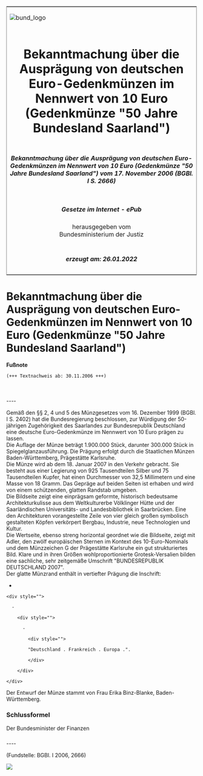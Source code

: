 <span id="DECKBLATT.html"></span>

<table border="0" frame="border" width="100%">

<tr valign="top">

<td align="left">

![bund\_logo](BfJ_2021_Web_de_de.gif)

</td>

<td align="right">

 

</td>

</tr>

<tr align="center" valign="middle">

<td colspan="2">

# Bekanntmachung über die Ausprägung von deutschen Euro-Gedenkmünzen im Nennwert von 10 Euro (Gedenkmünze "50 Jahre Bundesland Saarland")

</td>

</tr>

<tr align="center" valign="middle">

<td colspan="2">

##### Bekanntmachung über die Ausprägung von deutschen Euro-Gedenkmünzen im Nennwert von 10 Euro (Gedenkmünze "50 Jahre Bundesland Saarland") vom 17. November 2006 (BGBl. I S. 2666)

</td>

</tr>

<tr align="center" valign="middle">

<td colspan="2">

  
  

##### Gesetze im Internet - ePub  
  
herausgegeben vom  
Bundesministerium der Justiz

</td>

</tr>

<tr align="center" valign="bottom">

<td colspan="2">

  
  

##### erzeugt am: 26.01.2022

</td>

</tr>

</table>

<span id="BJNR266600006.html"></span>

# Bekanntmachung über die Ausprägung von deutschen Euro-Gedenkmünzen im Nennwert von 10 Euro (Gedenkmünze "50 Jahre Bundesland Saarland")

<div>

  
**Fußnote**

<div class="jnhtml">

<div>

<div class="jurAbsatz">

  

``` 
(+++ Textnachweis ab: 30.11.2006 +++)

 
```

</div>

</div>

</div>

</div>

<span id="BJNR266600006BJNE000100000.html"></span>

###   
\----

<div>

<div class="jnhtml">

<div>

<div class="jurAbsatz">

Gemäß den §§ 2, 4 und 5 des Münzgesetzes vom 16. Dezember 1999 (BGBl. I
S. 2402) hat die Bundesregierung beschlossen, zur Würdigung der
50-jährigen Zugehörigkeit des Saarlandes zur Bundesrepublik Deutschland
eine deutsche Euro-Gedenkmünze im Nennwert von 10 Euro prägen zu
lassen.  
Die Auflage der Münze beträgt 1.900.000 Stück, darunter 300.000 Stück in
Spiegelglanzausführung. Die Prägung erfolgt durch die Staatlichen Münzen
Baden-Württemberg, Prägestätte Karlsruhe.  
Die Münze wird ab dem 18. Januar 2007 in den Verkehr gebracht. Sie
besteht aus einer Legierung von 925 Tausendteilen Silber und 75
Tausendteilen Kupfer, hat einen Durchmesser von 32,5 Millimetern und
eine Masse von 18 Gramm. Das Gepräge auf beiden Seiten ist erhaben und
wird von einem schützenden, glatten Randstab umgeben.  
Die Bildseite zeigt eine einprägsam geformte, historisch bedeutsame
Architekturkulisse aus dem Weltkulturerbe Völklinger Hütte und der
Saarländischen Universitäts- und Landesbibliothek in Saarbrücken. Eine
den Architekturen vorangestellte Zeile von vier gleich großen symbolisch
gestalteten Köpfen verkörpert Bergbau, Industrie, neue Technologien und
Kultur.  
Die Wertseite, ebenso streng horizontal geordnet wie die Bildseite,
zeigt mit Adler, den zwölf europäischen Sternen im Kontext des
10-Euro-Nominals und dem Münzzeichen G der Prägestätte Karlsruhe ein gut
strukturiertes Bild. Klare und in ihren Größen wohlproportionierte
Grotesk-Versalien bilden eine sachliche, sehr zeitgemäße Umschrift
"BUNDESREPUBLIK DEUTSCHLAND 2007".  
Der glatte Münzrand enthält in vertiefter Prägung die Inschrift:

  - 
    
    <div style="">
    
      - 
        
        <div style="">
        
          - 
            
            <div style="">
            
            "Deutschland . Frankreich . Europa .".
            
            </div>
        
        </div>
    
    </div>

Der Entwurf der Münze stammt von Frau Erika Binz-Blanke,
Baden-Württemberg.

</div>

</div>

</div>

</div>

<span id="BJNR266600006BJNE000200000.html"></span>

### Schlussformel  

<div>

<div class="jnhtml">

<div>

<div class="jurAbsatz">

Der Bundesminister der Finanzen

</div>

</div>

</div>

</div>

<span id="BJNR266600006BJNE000300000.html"></span>

###   
\----

<div>

<div class="jnhtml">

<div>

<div class="jurAbsatz">

<div class="kommentar_Fundstelle">

  
(Fundstelle: BGBl. I 2006, 2666)

</div>

  
  
![](bgbl1_2006_j2666_0010.jpeg)  
  

</div>

</div>

</div>

</div>
